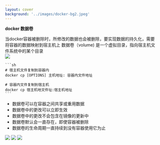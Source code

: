 ```yaml
---
layout: cover
background: '../images/docker-bg2.jpeg'
---
```


**docker 数据卷**

<space class="text-sm">
  当docker容器被删除时，所修改的数据也会被删除，要实现数据的持久化，需要将容器的数据映射到宿主机上
</space>

<space class="text-sm">
   数据卷（volume) 是一个虚拟目录，指向宿主机文件系统中的某个目录
</space>

<div class="flex mt-5 item-start gap-5">
  <div>
    <Image class="w-80 rounded" src="../images/容器数据卷.png" />
    
    ```sh
    # 宿主机文件复制到容器内
    docker cp [OPTIONS] 主机地址: 容器内文件地址

    # 容器内文件复制到宿主机
    docker cp 宿主机地文件址:宿主机地址
    ```
    
  </div>


  <div class='gap-5 item-start'>
    <ul class="text-sm mb-10">
      <li>数据卷可以在容器之间共享或重用数据</li>
      <li>数据卷中的更改可以立即生效</li>
      <li>数据卷中的更改不会包含在镜像的更新中</li>
      <li>数据卷默认会一直存在，即使容器被删除</li>
      <li>数据卷的生命周期一直持续到没有容器使用它为止</li>
    </ul>
    <carousel arrow draggable class="w-100 h-60">
      <Image class="w-100 rounded" src="../images/docker命令实战/volume-create.png" />
      <Image class="w-100 rounded" src="../images/docker命令实战/volume-test.png" />
      <Image class="w-100 rounded" src="../images/docker命令实战/volume-principle.png" />
    </carousel>
  </div>
</div>


   